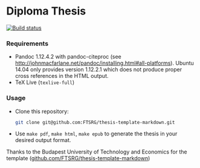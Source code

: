 # Diploma Thesis

[![Build status](https://travis-ci.org/phdd/diplom.svg?branch=master)](https://travis-ci.org/phdd/diplom)

### Requirements

* Pandoc 1.12.4.2 with pandoc-citeproc (see http://johnmacfarlane.net/pandoc/installing.html#all-platforms). Ubuntu 14.04 only provides version 1.12.2.1 which does not produce proper cross references in the HTML output.
* TeX Live (`texlive-full`)

### Usage

* Clone this repository:
  ```bash
  git clone git@github.com:FTSRG/thesis-template-markdown.git
  ```
  
* Use `make pdf`, `make html`, `make epub` to generate the thesis in your desired output format.

Thanks to the Budapest University of Technology and Economics for the template ([github.com/FTSRG/thesis-template-markdown](https://github.com/FTSRG/thesis-template-markdown))
